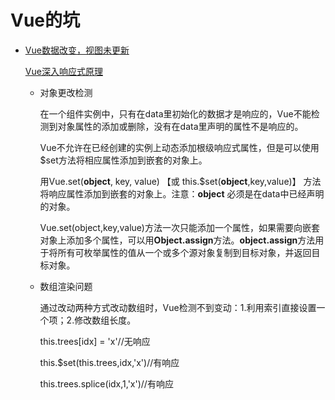 # Vue的坑

- [Vue数据改变，视图未更新](https://www.cnblogs.com/YuKiee/p/9681151.html)

    [Vue深入响应式原理](https://cn.vuejs.org/v2/guide/reactivity.html)

  - 对象更改检测

    在一个组件实例中，只有在data里初始化的数据才是响应的，Vue不能检测到对象属性的添加或删除，没有在data里声明的属性不是响应的。

    Vue不允许在已经创建的实例上动态添加根级响应式属性，但是可以使用$set方法将相应属性添加到嵌套的对象上。

    用Vue.set(**object**, key, value) 【或 this.$set(**object**,key,value)】 方法将响应属性添加到嵌套的对象上。注意：**object** 必须是在data中已经声明的对象。

    Vue.set(object,key,value)方法一次只能添加一个属性，如果需要向嵌套对象上添加多个属性，可以用**Object.assign**方法。**object.assign**方法用于将所有可枚举属性的值从一个或多个源对象复制到目标对象，并返回目标对象。


  - 数组渲染问题

    通过改动两种方式改动数组时，Vue检测不到变动：1.利用索引直接设置一个项；2.修改数组长度。

    this.trees[idx] = 'x'//无响应

    this.$set(this.trees,idx,'x')//有响应

    this.trees.splice(idx,1,'x')//有响应





